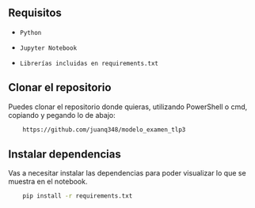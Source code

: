 ## Requisitos
- `Python`

- `Jupyter Notebook`

- `Librerías incluidas en requirements.txt`

## Clonar el repositorio
Puedes clonar el repositorio donde quieras, utilizando PowerShell o cmd, copiando y pegando lo de abajo:
  ```bash
      https://github.com/juanq348/modelo_examen_tlp3
  ```



      

## Instalar dependencias
Vas a necesitar instalar las dependencias para poder visualizar lo que se muestra en el notebook.
```bash
    pip install -r requirements.txt
```
